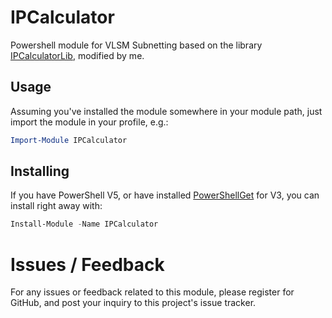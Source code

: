 IPCalculator
====================

Powershell module for VLSM Subnetting based on the library [IPCalculatorLib](https://github.com/marcoaraujojunior/IPCalculatorLib), modified by me.


Usage
-----
Assuming you've installed the module somewhere in your module path, just import the module in your profile, e.g.:

```powershell
Import-Module IPCalculator
```

Installing
----------
If you have PowerShell V5, or have installed [PowerShellGet](https://www.microsoft.com/en-us/download/details.aspx?id=49186) for V3, you can install right away with:

```powershell
Install-Module -Name IPCalculator
```

# Issues / Feedback

For any issues or feedback related to this module, please register for GitHub, and post your inquiry to this project's issue tracker.
